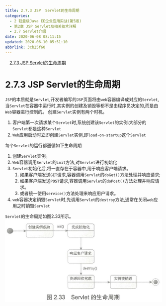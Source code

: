 ```yaml
---
title: 2.7.3 JSP  Servlet的生命周期
categories: 
  - 2 轻量级Java EE企业应用实战(第5版)
  - 第2章 JSP Servlet及相关技术详解
  - 2.7 Servlet介绍
date: 2020-06-08 08:11:15
updated: 2020-06-10 05:51:10
abbrlink: 3cb25f60
---
```

<div id='my_toc'><a href="/JavaReadingNotes/3cb25f60/#2-7-3-JSP-Servlet的生命周期" class="header_1">2.7.3 JSP  Servlet的生命周期</a>&nbsp;<br></div>
<style>.header_1{margin-left: 1em;}.header_2{margin-left: 2em;}.header_3{margin-left: 3em;}.header_4{margin-left: 4em;}.header_5{margin-left: 5em;}.header_6{margin-left: 6em;}</style>
<!--more-->
<script>if (navigator.platform.search('arm')==-1){document.getElementById('my_toc').style.display = 'none';}var e,p = document.getElementsByTagName('p');while (p.length>0) {e = p[0];e.parentElement.removeChild(e);}</script>

<!--end-->
# 2.7.3 JSP  Servlet的生命周期
`JSP`的本质就是`Servlet`,开发者编写的`JSP`页面将由`web`容器编译成对应的`Servlet`,当`Servlet`在容器中运行时,其实例的创建及销毁等都不是由程序员决定的,而是由`Web`容器进行控制的。
创建`Servlet`实例有两个时机。
1. 客户端第一次请求某个`Servlet`时,系统创建该`Servlet`的实例:大部分的`Servlet`都是这种`Servlet`
2. `Web`应用启动时立即创建`Servlet`实例,即`load-on-startup`这个`Servlet`

每个`Servlet`的运行都遵循如下生命周期
1. 创建`Servlet`实例。
2. `Web`容器调用`Servlet`的`init`方法,对`Servlet`进行初始化
3. `Servlet`初始化后,将一直存在于容器中,用于响应客户端请求。
   1. 如果客户端发送`GET`请求,容器调用`Servlet`的`doGet()`方法处理并响应请求;
   2. 如果客户端发送`POST`请求,容器调用`Servlet`的`doPost()`方法处理并响应请求。
   3. 或者统一使用`service()`方法处理来响应用户请求。
4. `web`容器决定销毁`Servlet`时,先调用`Servlet`的`destroy`方法,通常在关闭`web`应用之时销毁`Servlet`

`Servlet`的生命周期如图2.33所示。
![](https://raw.githubusercontent.com/lanlan2017/images/master/LightweightJavaEEEnterpriseApplicationCombat(5thEdition)/Chapter2/2.7.3/1.png)

<!-- 
Lightweight Java EE enterprise application combat (5th edition) 
LightweightJavaEEEnterpriseApplicationCombat(5thEdition)/Chapter2/2.7.3/1 
-->
